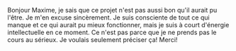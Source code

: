 Bonjour Maxime, je sais que ce projet n'est pas aussi bon qu'il aurait pu l'être. Je m'en excuse sincèrement. Je suis consciente de tout ce qui manque et ce qui aurait pu mieux fonctionner, mais je suis à court d'énergie intellectuelle en ce moment. Ce n'est pas parce que je ne prends pas le cours au sérieux. Je voulais seulement préciser ça! Merci!
